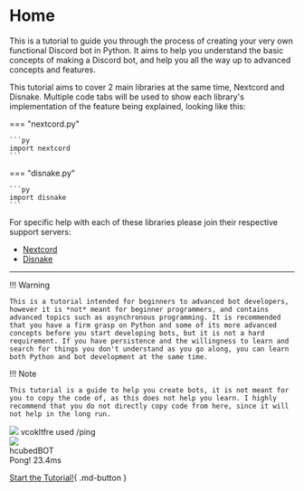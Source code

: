 # Home

This is a tutorial to guide you through the process of creating your very own functional Discord bot in Python. It aims to help you understand the basic concepts of making a Discord bot, and help you all the way up to advanced concepts and features.

This tutorial aims to cover 2 main libraries at the same time, Nextcord and Disnake. Multiple code tabs will be used to show each library's implementation of the feature being explained, looking like this:

=== "nextcord.py"

    ```py
    import nextcord
    ```

=== "disnake.py"

    ```py
    import disnake
    ```

For specific help with each of these libraries please join their respective support servers:

- [Nextcord](https://discord.gg/nextcord)
- [Disnake](https://disnake.dev/discord)

---

!!! Warning

    This is a tutorial intended for beginners to advanced bot developers, however it is *not* meant for beginner programmers, and contains advanced topics such as asynchronous programming. It is recommended that you have a firm grasp on Python and some of its more advanced concepts before you start developing bots, but it is not a hard requirement. If you have persistence and the willingness to learn and search for things you don't understand as you go along, you can learn both Python and bot development at the same time.

!!! Note

    This tutorial is a guide to help you create bots, it is not meant for you to copy the code of, as this does not help you learn. I highly recommend that you do not directly copy code from here, since it will not help in the long run.

<!-- This was auto-generated by tools/messages.py! Do not touch by hand! -->
<div class="d-msg">

<div class="d-msg-slash">
    <div class="d-msg-slash-arr"></div>
    <div class="d-msg-slash-author">
        <img src="https://avatars.githubusercontent.com/u/16879430">
        vcokltfre
        <span class="d-msg-slash-used">used</span>
        <span class="d-msg-slash-command">/ping</span>
    </div>
</div>

<div class="d-msg-body">
    <div class="d-msg-author-pfp">
        <img src="https://cdn.discordapp.com/avatars/825470953365700708/ad86c066ad1becb3c16fb1c096b175c6.png">
    </div>
    <div class="d-msg-main">
        <div class="d-msg-author-name">
            hcubed<span class="d-msg-author-bot">BOT</span>
        </div>
        <div class="d-msg-content">
            Pong! 23.4ms
        </div>
    </div>
</div>
</div>

[Start the Tutorial!](/tutorial){ .md-button }
